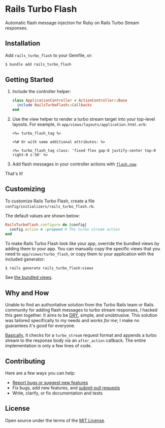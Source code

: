 # Rails Turbo Flash

Automatic flash message injection for Ruby on Rails Turbo Stream responses.

## Installation

Add `rails_turbo_flash` to your Gemfile, or:

```bash
$ bundle add rails_turbo_flash
```

## Getting Started

1. Include the controller helper:

    ```ruby
    class ApplicationController < ActionController::Base
      include RailsTurboFlash::Callbacks
    end
    ```

1. Use the view helper to render a turbo stream target into your top-level layouts. For example, in `app/views/layouts/application.html.erb`:

    ```erb
    <%= turbo_flash_tag %>

    <%# Or with some additional attributes: %>

    <%= turbo_flash_tag class: 'fixed flex gap-8 justify-center top-0 right-0 z-50' %>
    ```

1. Add flash messages in your controller actions with [`flash.now`](https://api.rubyonrails.org/classes/ActionDispatch/Flash/FlashHash.html#method-i-now).

That's it!

## Customizing

To customize Rails Turbo Flash, create a file `config/initializers/rails_turbo_flash.rb`.

The default values are shown below:

```ruby
RailsTurboFlash.configure do |config|
  config.action = :prepend # The turbo stream action
end
```

To make Rails Turbo Flash look like your app, override the bundled views by adding them to your app. You can manually copy the specific views that you need to `app/views/turbo_flash`, or copy them to your application with the included generator:

```bash
$ rails generate rails_turbo_flash:views
```

See [the bundled views](https://github.com/rnevius/rails_turbo_flash/tree/main/app/views/turbo_flash).

## Why and How

Unable to find an authoritative solution from the Turbo Rails team or Rails community for adding flash messages to turbo stream responses, I hacked this gem together. It aims to be [DRY](https://en.wikipedia.org/wiki/Don%27t_repeat_yourself), simple, and unobtrusive. This solution was tailored specifically to my needs and _works for me_; I make no guarantees it's good for everyone.

[Basically](https://github.com/rnevius/rails_turbo_flash/blob/main/lib/rails_turbo_flash/callbacks.rb), it checks for a `turbo_stream` request format and appends a turbo stream to the response body via an `after_action` callback. The entire implementation is only a few lines of code.

## Contributing

Here are a few ways you can help:

- [Report bugs or suggest new features](https://github.com/rnevius/rails_turbo_flash/issues)
- Fix bugs, add new features, and [submit pull requests](https://github.com/rnevius/rails_turbo_flash/pulls)
- Write, clarify, or fix documentation and tests

## License

Open source under the terms of the [MIT License](https://opensource.org/licenses/MIT).
